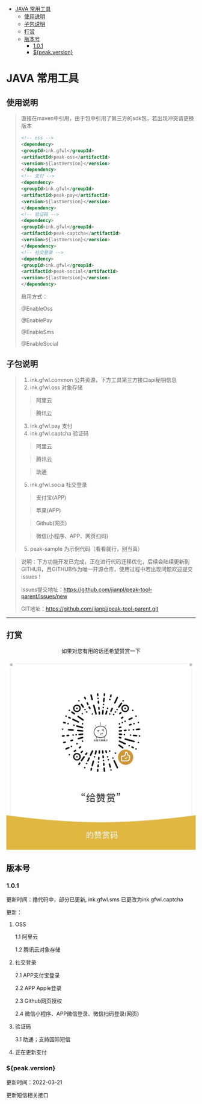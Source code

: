 - [JAVA 常用工具](#java-常用工具)
  - [使用说明](#使用说明)
  - [子包说明](#子包说明)
  - [打赏](#打赏)
  - [版本号](#版本号)
    - [1.0.1](#101)
    - [${peak.version}](#100)

# JAVA 常用工具

## 使用说明
> 直接在maven中引用，由于包中引用了第三方的sdk包，若出现冲突请更换版本
> ```xml
> <!-- oss -->
> <dependency>
> <groupId>ink.gfwl</groupId>
> <artifactId>peak-oss</artifactId>
> <version>${lastVersion}</version>
> </dependency>
> <!-- 支付 -->
> <dependency>
> <groupId>ink.gfwl</groupId>
> <artifactId>peak-pay</artifactId>
> <version>${lastVersion}</version>
> </dependency>
> <!-- 验证码 -->
> <dependency>
> <groupId>ink.gfwl</groupId>
> <artifactId>peak-captcha</artifactId>
> <version>${lastVersion}</version>
> </dependency>
> <!-- 社交登录 -->
> <dependency>
> <groupId>ink.gfwl</groupId>
> <artifactId>peak-social</artifactId>
> <version>${lastVersion}</version>
> </dependency>
> ```
>
> 启用方式：
>
> @EnableOss
>
> @EnablePay
>
> @EnableSms
>
> @EnableSocial


## 子包说明
>
> 1. ink.gfwl.common 公共资源，下方工具第三方接口api秘钥信息
> 2. ink.gfwl.oss 对象存储
>> 阿里云
> 
>> 腾讯云
> 3. ink.gfwl.pay 支付
> 4. ink.gfwl.captcha 验证码
>> 阿里云
> 
>> 腾讯云
> 
>> 助通
> 5. ink.gfwl.socia 社交登录
>> 支付宝(APP)
> 
>> 苹果(APP)
>
>> Github(网页)
>
>> 微信(小程序、APP、网页扫码)
>
> 5. peak-sample 为示例代码（看看就行，别当真）



> 说明：下方功能开发已完成，正在进行代码迁移优化，后续会陆续更新到GITHUB，且GITHUB作为唯一开源仓库，使用过程中若出现问题欢迎提交issues！
>
> Issues提交地址：https://github.com/jianpl/peak-tool-parent/issues/new
>
> GIT地址：https://github.com/jianpl/peak-tool-parent.git
>


------
## 打赏
<p style="width: 100%;display: flex;justify-content: center">如果对您有用的话还希望赞赏一下</p>

<img src="img/admire.png" alt="admire" style="zoom: 50%;" />

## 版本号

### 1.0.1
更新时间：撸代码中，部分已更新, ink.gfwl.sms 已更改为ink.gfwl.captcha

更新：
1. OSS 

    1.1 阿里云
   
    1.2 腾讯云对象存储
   
2. 社交登录
   
    2.1 APP支付宝登录

    2.2 APP Apple登录

    2.3 Github网页授权

    2.4 微信小程序、APP微信登录、微信扫码登录(网页)

3. 验证码
   
    3.1 助通；支持国际短信

4. 正在更新支付

### ${peak.version}
更新时间：2022-03-21

更新短信相关接口